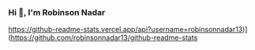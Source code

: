 ### Hi 👋, I'm Robinson Nadar

<!--
**robinsonnadar13/robinsonnadar13** is a ✨ _special_ ✨ repository because its `README.md` (this file) appears on your GitHub profile.

Here are some ideas to get you started:

- 🔭 Some technologies I enjoy working with include ReactJS and NodeJS.
- 🌱 I’m currently learning MERN
- 👯 I’m looking to collaborate on ...
- 🤔 I’m looking for help with ...
- 💬 Ask me about ...
- 📫 Contact me at robinsonnadar13@gmail.com
- 😄 Pronouns: ...
- ⚡ Fun fact: ...
-->
https://github-readme-stats.vercel.app/api?username=robinsonnadar13)](https://github.com/robinsonnadar13/github-readme-stats
